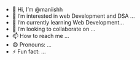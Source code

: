 - 👋 Hi, I’m @maniishh
- 👀 I’m interested in web Development and DSA ...
- 🌱 I’m currently learning Web Development...
- 💞️ I’m looking to collaborate on ...
- 📫 How to reach me ...
- 😄 Pronouns: ...
- ⚡ Fun fact: ...

<!---
maniishh/maniishh is a ✨ special ✨ repository because its `README.md` (this file) appears on your GitHub profile.
You can click the Preview link to take a look at your changes.
--->
